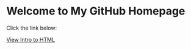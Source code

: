 <!DOCTYPE html>

</head>
<body>
    <h1>Welcome to My GitHub Homepage</h1>
    <p>Click the link below:</p>
    <a href="\intro_to_html\index.html">View Intro to HTML</a>
</body>
</html>
